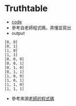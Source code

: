 # Truthtable
* [code](https://github.com/victor0520/ai109b/blob/main/homework/truthtable.py)
* 參考自老師程式碼，弄懂並寫出
* output
```
[0, 0]
[0, 1]
[1, 0]
[1, 1]
[0, 0, 0]
[0, 0, 1]
[0, 1, 0]
[0, 1, 1]
[1, 0, 0]
[1, 0, 1]
[1, 1, 0]
[1, 1, 1]
```
* 參考來源[老師的程式碼](https://gitlab.com/ccc109/ai/-/blob/master/03-search/Q3-queen/truthtable.py)